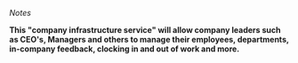 *Notes*

**This "company infrastructure service" will allow company leaders such as CEO's, Managers and others to manage their employees, departments, in-company feedback, clocking in and out of work and more.**
